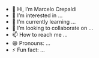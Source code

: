 - 👋 Hi, I’m Marcelo Crepaldi
- 👀 I’m interested in ...
- 🌱 I’m currently learning ...
- 💞️ I’m looking to collaborate on ...
- 📫 How to reach me ...
- 😄 Pronouns: ...
- ⚡ Fun fact: ...

<!---
marcreps/marcreps is a ✨ special ✨ repository because its `README.md` (this file) appears on your GitHub profile.
You can click the Preview link to take a look at your changes.
--->
